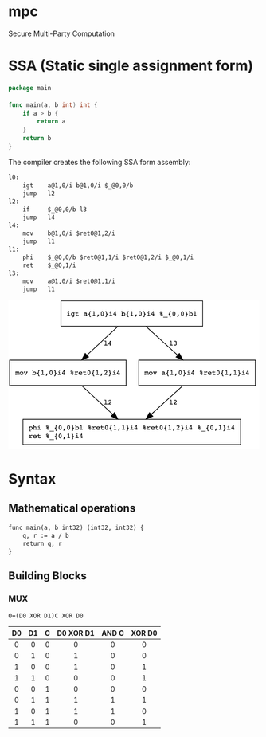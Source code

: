 # mpc
Secure Multi-Party Computation

# SSA (Static single assignment form)

```go
package main

func main(a, b int) int {
    if a > b {
        return a
    }
    return b
}
```

The compiler creates the following SSA form assembly:

```
l0:
	igt    a@1,0/i b@1,0/i $_@0,0/b
	jump   l2
l2:
	if     $_@0,0/b l3
	jump   l4
l4:
	mov    b@1,0/i $ret0@1,2/i
	jump   l1
l1:
	phi    $_@0,0/b $ret0@1,1/i $ret0@1,2/i $_@0,1/i
	ret    $_@0,1/i
l3:
	mov    a@1,0/i $ret0@1,1/i
	jump   l1
```

![If-else SSA form](ifelse.png)

# Syntax

## Mathematical operations

    func main(a, b int32) (int32, int32) {
        q, r := a / b
        return q, r
    }

## Building Blocks

### MUX

    O=(D0 XOR D1)C XOR D0

| D0  | D1  | C   | D0 XOR D1 | AND C | XOR D0 |
|:---:|:---:|:---:|:---------:|:-----:|:------:|
| 0   | 0   | 0   |     0     |   0   |   0    |
| 0   | 1   | 0   |     1     |   0   |   0    |
| 1   | 0   | 0   |     1     |   0   |   1    |
| 1   | 1   | 0   |     0     |   0   |   1    |
| 0   | 0   | 1   |     0     |   0   |   0    |
| 0   | 1   | 1   |     1     |   1   |   1    |
| 1   | 0   | 1   |     1     |   1   |   0    |
| 1   | 1   | 1   |     0     |   0   |   1    |
